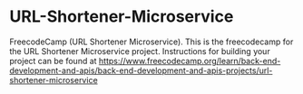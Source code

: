 # URL-Shortener-Microservice
FreecodeCamp (URL Shortener Microservice). This is the freecodecamp for the URL Shortener Microservice project. Instructions for building your project can be found at
https://www.freecodecamp.org/learn/back-end-development-and-apis/back-end-development-and-apis-projects/url-shortener-microservice
